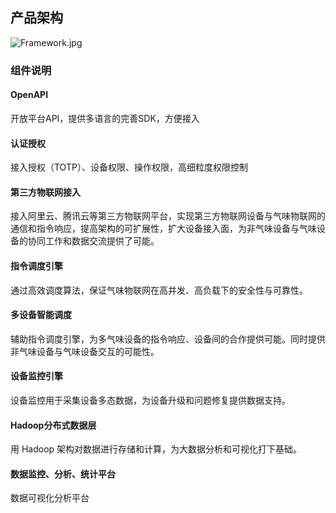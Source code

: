 
## 产品架构

![Framework.jpg](/resource/Framework.jpg)

### 组件说明

#### OpenAPI

开放平台API，提供多语言的完善SDK，方便接入

#### 认证授权

接入授权（TOTP）、设备权限、操作权限，高细粒度权限控制

#### 第三方物联网接入

接入阿里云、腾讯云等第三方物联网平台，实现第三方物联网设备与气味物联网的通信和指令响应，提高架构的可扩展性，扩大设备接入面，为非气味设备与气味设备的协同工作和数据交流提供了可能。

#### 指令调度引擎

通过高效调度算法，保证气味物联网在高并发、高负载下的安全性与可靠性。

#### 多设备智能调度

辅助指令调度引擎，为多气味设备的指令响应、设备间的合作提供可能。同时提供非气味设备与气味设备交互的可能性。

#### 设备监控引擎

设备监控用于采集设备多态数据，为设备升级和问题修复提供数据支持。

#### Hadoop分布式数据层

用 Hadoop 架构对数据进行存储和计算，为大数据分析和可视化打下基础。

#### 数据监控、分析、统计平台

数据可视化分析平台